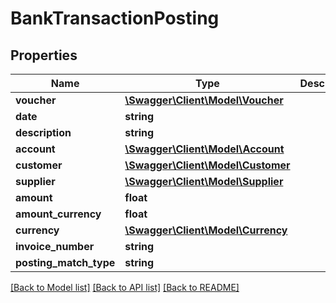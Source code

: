 # BankTransactionPosting

## Properties
Name | Type | Description | Notes
------------ | ------------- | ------------- | -------------
**voucher** | [**\Swagger\Client\Model\Voucher**](Voucher.md) |  | [optional] 
**date** | **string** |  | [optional] 
**description** | **string** |  | [optional] 
**account** | [**\Swagger\Client\Model\Account**](Account.md) |  | [optional] 
**customer** | [**\Swagger\Client\Model\Customer**](Customer.md) |  | [optional] 
**supplier** | [**\Swagger\Client\Model\Supplier**](Supplier.md) |  | [optional] 
**amount** | **float** |  | [optional] 
**amount_currency** | **float** |  | [optional] 
**currency** | [**\Swagger\Client\Model\Currency**](Currency.md) |  | [optional] 
**invoice_number** | **string** |  | [optional] 
**posting_match_type** | **string** |  | [optional] 

[[Back to Model list]](../README.md#documentation-for-models) [[Back to API list]](../README.md#documentation-for-api-endpoints) [[Back to README]](../README.md)


